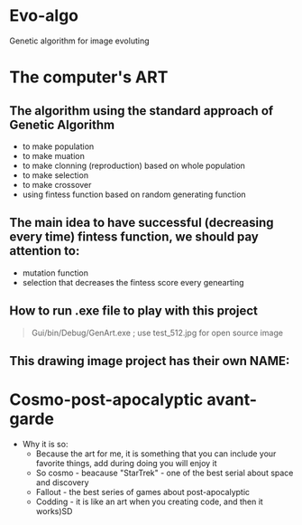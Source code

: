 # Evo-algo
Genetic algorithm for image evoluting
# The computer's ART
## The algorithm using the standard approach of Genetic Algorithm
- to make population
- to make muation
- to make clonning (reproduction) based on whole population
- to make selection
- to make crossover
- using fintess function based on random generating function
## The main idea to have successful (decreasing every time) fintess function, we should pay attention to:
- mutation function
- selection that decreases the fintess score every genearting
## How to run .exe file to play with this project
> Gui/bin/Debug/GenArt.exe ; use test_512.jpg for open source image
## This drawing image project has their own NAME:
# Cosmo-post-apocalyptic avant-garde
- Why it is so:
  * Because the art for me, it is something that you can include your favorite things, add during doing you will enjoy it
  * So cosmo - beacause "StarTrek" - one of the best serial about space and discovery
  * Fallout - the best series of games about post-apocalyptic
  * Codding - it is like an art when you creating code, and then it works)SD

